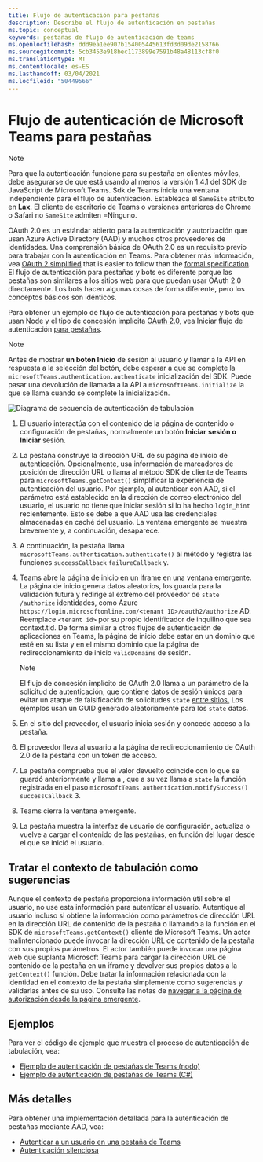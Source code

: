 ```yaml
---
title: Flujo de autenticación para pestañas
description: Describe el flujo de autenticación en pestañas
ms.topic: conceptual
keywords: pestañas de flujo de autenticación de teams
ms.openlocfilehash: ddd9ea1ee907b154005445613fd3d09de2158766
ms.sourcegitcommit: 5cb3453e918bec1173899e7591b48a48113cf8f0
ms.translationtype: MT
ms.contentlocale: es-ES
ms.lasthandoff: 03/04/2021
ms.locfileid: "50449566"
---
```

# <a name="microsoft-teams-authentication-flow-for-tabs"></a>Flujo de autenticación de Microsoft Teams para pestañas

> [!NOTE]
> Para que la autenticación funcione para su pestaña en clientes móviles, debe asegurarse de que está usando al menos la versión 1.4.1 del SDK de JavaScript de Microsoft Teams.
> Sdk de Teams inicia una ventana independiente para el flujo de autenticación. Establezca el `SameSite` atributo en **Lax**. El cliente de escritorio de Teams o versiones anteriores de Chrome o Safari no `SameSite` admiten =Ninguno.

OAuth 2.0 es un estándar abierto para la autenticación y autorización que usan Azure Active Directory (AAD) y muchos otros proveedores de identidades. Una comprensión básica de OAuth 2.0 es un requisito previo para trabajar con la autenticación en Teams. Para obtener más información, vea [OAuth 2 simplified](https://aaronparecki.com/oauth-2-simplified/) that is easier to follow than the [formal specification](https://oauth.net/2/). El flujo de autenticación para pestañas y bots es diferente porque las pestañas son similares a los sitios web para que puedan usar OAuth 2.0 directamente. Los bots hacen algunas cosas de forma diferente, pero los conceptos básicos son idénticos.

Para obtener un ejemplo de flujo de autenticación para pestañas y bots que usan Node y el tipo de concesión implícita [OAuth 2.0](https://oauth.net/2/grant-types/implicit/), vea Iniciar flujo de autenticación [para pestañas](~/tabs/how-to/authentication/auth-tab-aad.md#initiate-authentication-flow).

> [!NOTE]
> Antes de mostrar **un botón Inicio** de sesión al usuario y llamar a la API en respuesta a la selección del botón, debe esperar a que se complete la `microsoftTeams.authentication.authenticate` inicialización del SDK. Puede pasar una devolución de llamada a la API a `microsoftTeams.initialize` la que se llama cuando se complete la inicialización.

![Diagrama de secuencia de autenticación de tabulación](~/assets/images/authentication/tab_auth_sequence_diagram.png)

1. El usuario interactúa con el contenido de la página de contenido o configuración de pestañas, normalmente un botón **Iniciar** **sesión o Iniciar** sesión.
2. La pestaña construye la dirección URL de su página de inicio de autenticación. Opcionalmente, usa información de marcadores de posición de dirección URL o llama al método SDK de cliente de Teams para `microsoftTeams.getContext()` simplificar la experiencia de autenticación del usuario. Por ejemplo, al autenticar con AAD, si el parámetro está establecido en la dirección de correo electrónico del usuario, el usuario no tiene que iniciar sesión si lo ha hecho `login_hint` recientemente. Esto se debe a que AAD usa las credenciales almacenadas en caché del usuario. La ventana emergente se muestra brevemente y, a continuación, desaparece.
3. A continuación, la pestaña llama `microsoftTeams.authentication.authenticate()` al método y registra las funciones `successCallback` `failureCallback` y.
4. Teams abre la página de inicio en un iframe en una ventana emergente. La página de inicio genera datos aleatorios, los guarda para la validación futura y redirige al extremo del proveedor de `state` `/authorize` identidades, como Azure `https://login.microsoftonline.com/<tenant ID>/oauth2/authorize` AD. Reemplace `<tenant id>` por su propio identificador de inquilino que sea context.tid.
De forma similar a otros flujos de autenticación de aplicaciones en Teams, la página de inicio debe estar en un dominio que esté en su lista y en el mismo dominio que la página de redireccionamiento de inicio `validDomains` de sesión.

    > [!NOTE]
    > El flujo de concesión implícito de OAuth 2.0 llama a un parámetro de la solicitud de autenticación, que contiene datos de sesión únicos para evitar un ataque de falsificación de solicitudes `state` [entre sitios.](https://en.wikipedia.org/wiki/Cross-site_request_forgery) Los ejemplos usan un GUID generado aleatoriamente para los `state` datos.

5. En el sitio del proveedor, el usuario inicia sesión y concede acceso a la pestaña.
6. El proveedor lleva al usuario a la página de redireccionamiento de OAuth 2.0 de la pestaña con un token de acceso.
7. La pestaña comprueba que el valor devuelto coincide con lo que se guardó anteriormente y llama a , que a su vez llama a `state` la función registrada en el paso `microsoftTeams.authentication.notifySuccess()` `successCallback` 3.
8. Teams cierra la ventana emergente.
9. La pestaña muestra la interfaz de usuario de configuración, actualiza o vuelve a cargar el contenido de las pestañas, en función del lugar desde el que se inició el usuario.

## <a name="treat-tab-context-as-hints"></a>Tratar el contexto de tabulación como sugerencias

Aunque el contexto de pestaña proporciona información útil sobre el usuario, no use esta información para autenticar al usuario. Autentique al usuario incluso si obtiene la información como parámetros de dirección URL en la dirección URL de contenido de la pestaña o llamando a la función en el SDK de `microsoftTeams.getContext()` cliente de Microsoft Teams. Un actor malintencionado puede invocar la dirección URL de contenido de la pestaña con sus propios parámetros. El actor también puede invocar una página web que suplanta Microsoft Teams para cargar la dirección URL de contenido de la pestaña en un iframe y devolver sus propios datos a la `getContext()` función. Debe tratar la información relacionada con la identidad en el contexto de la pestaña simplemente como sugerencias y validarlas antes de su uso. Consulte las notas de [navegar a la página de autorización desde la página emergente](~/tabs/how-to/authentication/auth-tab-aad.md#navigate-to-the-authorization-page-from-your-popup-page).

## <a name="samples"></a>Ejemplos

Para ver el código de ejemplo que muestra el proceso de autenticación de tabulación, vea:

* [Ejemplo de autenticación de pestañas de Teams (nodo)](https://github.com/OfficeDev/microsoft-teams-sample-complete-node)
* [Ejemplo de autenticación de pestañas de Teams (C#)](https://github.com/OfficeDev/microsoft-teams-sample-complete-csharp)

## <a name="more-details"></a>Más detalles

Para obtener una implementación detallada para la autenticación de pestañas mediante AAD, vea:

* [Autenticar a un usuario en una pestaña de Teams](~/tabs/how-to/authentication/auth-tab-AAD.md)
* [Autenticación silenciosa](~/tabs/how-to/authentication/auth-silent-AAD.md)
